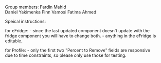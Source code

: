 Group members:
  Fardin Mahid  
  Daniel Yakimenka
  Finn Vamosi
  Fatima Ahmed

Speical instructions:

  for eFridge:
    - since the last updated component doesn't update with the fridge component you will have to change both.
    - anything in the eFridge is editable.

  for Profile:
    - only the first two "Percent to Remove" fields are responsive due to time constraints, so please only use those for testing.
  
